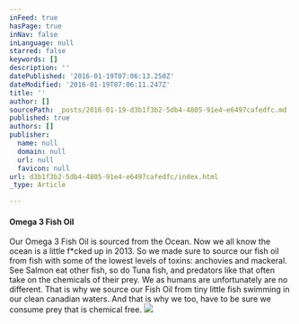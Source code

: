 ```yaml
---
inFeed: true
hasPage: true
inNav: false
inLanguage: null
starred: false
keywords: []
description: ''
datePublished: '2016-01-19T07:06:13.250Z'
dateModified: '2016-01-19T07:06:11.247Z'
title: ''
author: []
sourcePath: _posts/2016-01-19-d3b1f3b2-5db4-4805-91e4-e6497cafedfc.md
published: true
authors: []
publisher:
  name: null
  domain: null
  url: null
  favicon: null
url: d3b1f3b2-5db4-4805-91e4-e6497cafedfc/index.html
_type: Article

---
```

#### Omega 3 Fish Oil

Our Omega 3 Fish Oil is sourced from the Ocean. Now we all know the ocean is a little f\*cked up in 2013\. So we made sure to source our fish oil from fish with some of the lowest levels of toxins: anchovies and mackeral. See Salmon eat other fish, so do Tuna fish, and predators like that often take on the chemicals of their prey. We as humans are unfortunately are no different. That is why we source our Fish Oil from tiny little fish swimming in our clean canadian waters. And that is why we too, have to be sure we consume prey that is chemical free.
![](https://the-grid-user-content.s3-us-west-2.amazonaws.com/15e34fc7-62df-4609-a9e2-8a5461209a29.jpg)